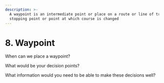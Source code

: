 ```yaml
---
description: >-
  A waypoint is an intermediate point or place on a route or line of travel, a
  stopping point or point at which course is changed
---
```


# 8. Waypoint

When can we place a waypoint? 

What would be your decision points?

What information would you need to be able to make these decisions well?





